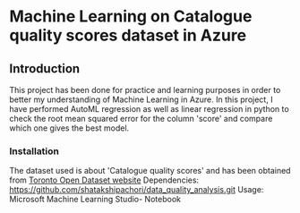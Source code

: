 #  Machine Learning on Catalogue quality scores dataset in Azure

## Introduction
This project has been done for practice and learning purposes in order to better my understanding of Machine Learning in Azure. 
In this project, I have performed AutoML regression as well as linear regression in python to check the root mean squared error for the column 'score' and compare which one gives the best model.

### Installation
The dataset used is about 'Catalogue quality scores' and has been obtained from [Toronto Open Dataset website](https://open.toronto.ca/dataset/catalogue-quality-scores/)
Dependencies: https://github.com/shatakshipachori/data_quality_analysis.git
Usage: Microsoft Machine Learning Studio- Notebook


